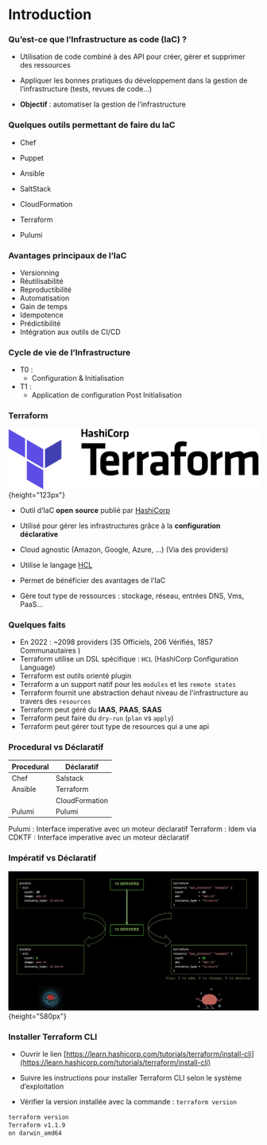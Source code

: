 # Introduction

### Qu’est-ce que l’Infrastructure as code (IaC) ?

- Utilisation de code combiné à des API pour créer, gérer et supprimer des ressources

- Appliquer les bonnes pratiques du développement dans la gestion de l’infrastructure (tests, revues de code…)

- **Objectif** : automatiser la gestion de l’infrastructure


### Quelques outils permettant de faire du IaC

- Chef 
    
- Puppet 
   
- Ansible 
   
- SaltStack 
   
- CloudFormation 
   
- Terraform 
  
- Pulumi



### Avantages principaux de l’IaC

- Versionning 
- Réutilisabilité
- Reproductibilité
- Automatisation
- Gain de temps
- Idempotence
- Prédictibilité
- Intégration aux outils de CI/CD

### Cycle de vie de l’Infrastructure

- T0 :
    - Configuration & Initialisation
- T1 :
    - Application de configuration Post Initialisation

### Terraform

![](images/terraform/terraform_logo.svg.png){height="123px"}



- Outil d’IaC **open** **source** publié par [HashiCorp](https://www.hashicorp.com/products/terraform)

- Utilisé pour gérer les infrastructures grâce à la **configuration** **déclarative**

- Cloud agnostic (Amazon, Google, Azure, ...) (Via des providers)

- Utilise le langage [HCL](https://www.terraform.io/language)

- Permet de bénéficier des avantages de l’IaC

- Gère tout type de ressources : stockage, réseau, entrées DNS, Vms, PaaS...


### Quelques faits 

- En 2022 :  ~2098 providers (35 Officiels, 206 Vérifiés, 1857 Communautaires )
- Terraform utilise un DSL spécifique : `HCL` (HashiCorp Configuration Language)
- Terraform est outils orienté plugin
- Terraform a un support natif pour les `modules` et les `remote states`
- Terraform fournit une abstraction dehaut niveau de l'infrastructure au travers des `resources`
- Terraform peut géré du **IAAS**, **PAAS**, **SAAS**
- Terraform peut faire du `dry-run` (`plan` vs `apply`)
- Terraform peut gérer tout type de resources qui a une api
  


### Procedural vs Déclaratif

| Procedural | Déclaratif     |
|------------|----------------|
| Chef       | Salstack       |
| Ansible    | Terraform      |
|            | CloudFormation |
| Pulumi     | Pulumi         |



Pulumi : Interface imperative avec un moteur déclaratif
Terraform : Idem via CDKTF : Interface imperative avec un moteur déclaratif

### Impératif vs Déclaratif

![](images/terraform/declaratif-imperatif.png){height="580px"}

### Installer Terraform CLI

- Ouvrir le lien [https://learn.hashicorp.com/tutorials/terraform/install-cli](https://learn.hashicorp.com/tutorials/terraform/install-cli)

- Suivre les instructions pour installer Terraform CLI selon le système d’exploitation

- Vérifier la version installée avec la commande : `terraform version`

```console 
terraform version
Terraform v1.1.9
on darwin_amd64
```

